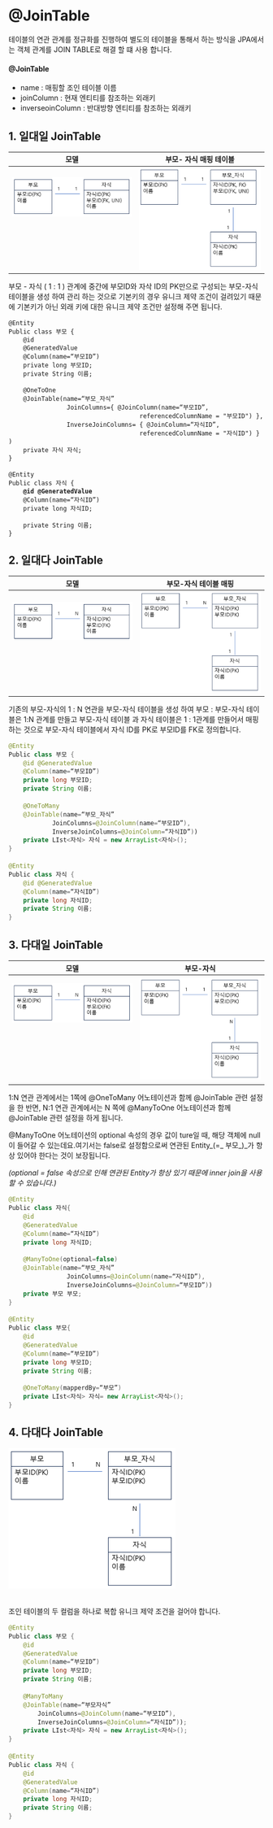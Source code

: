 # @JoinTable

테이블의 연관 관계를 정규화를 진행하여 별도의 테이블을 통해서 하는 방식을 JPA에서는 객체 관계를 JOIN TABLE로 해결 할 떄 사용 합니다.

#### @JoinTable&#x20;

* name : 매핑할 조인 테이블 이름
* joinColumn : 현재 엔티티를 참조하는 외래키&#x20;
* inverseoinColumn : 반대방향 엔티티를 참조하는 외래키

## 1. 일대일 JoinTable

| 모델                                                                                      | 부모- 자식 매핑 테이블                                |
| --------------------------------------------------------------------------------------- | -------------------------------------------- |
| <p><img src="../../.gitbook/assets/image (148).png" alt=""><br><br><br><br><br><br></p> | ![](<../../.gitbook/assets/image (149).png>) |



부모 - 자식 ( 1 : 1 ) 관계에 중간에 부모ID와 자삭 ID의 PK만으로 구성되는 부모-자식 테이블을 생성 하여 관리 하는 것으로 기본키의 경우 유니크 제약 조건이 걸려있기 때문에 기본키가 아닌 외래 키에 대한 유니크 제약 조건만 설정해 주면 됩니다.

<pre class="language-java"><code class="lang-java">@Entity
Public class 부모 {
    @id 
    @GeneratedValue
    @Column(name=“부모ID”)
    private long 부모ID;
    private String 이름;
    
    @OneToOne
    @JoinTable(name=“부모_자식”
                JoinColumns={ @JoinColumn(name=“부모ID”,
                                    referencedColumnName = "부모ID") },
                InverseJoinColumns= { @JoinColumn=“자식ID”, 
                                    referencedColumnName = "자식ID") } )
    private 자식 자식;
}

@Entity
Public class 자식 {
<strong>    @id @GeneratedValue
</strong>    @Column(name=“자식ID”)
    private long 자식ID;
    
    private String 이름;
}
</code></pre>

## 2. 일대다 JoinTable

| 모델                                                                                      | 부모-자식 테이블 매핑                                 |
| --------------------------------------------------------------------------------------- | -------------------------------------------- |
| <p><img src="../../.gitbook/assets/image (150).png" alt=""><br><br><br><br><br><br></p> | ![](<../../.gitbook/assets/image (154).png>) |

기존의 부모-자식의 1 : N 연관을 부모-자식 테이블을 생성 하여 부모 : 부모-자식 테이블은 1:N 관계를 만들고 부모-자식 테이블 과 자식 테이블은 1 : 1관계를 만들어서 매핑하는 것으로 부모-자식 테이블에서 자식 ID를 PK로 부모ID를 FK로 정의합니다.

```java
@Entity
Public class 부모 {
    @id @GeneratedValue
    @Column(name=“부모ID”)
    private long 부모ID;
    private String 이름;
    
    @OneToMany
    @JoinTable(name=“부모_자식”
            JoinColumns=@JoinColumn(name=“부모ID”),
            InverseJoinColumns=@JoinColumn=“자식ID”))
    private LIst<자식> 자식 = new ArrayList<자식>();
} 

@Entity
Public class 자식 {
    @id @GeneratedValue
    @Column(name=“자식ID”)
    private long 자식ID;
    private String 이름;
}
```

## 3. 다대일 JoinTable

| 모델                                                                                          | 부모-자식                                        |
| ------------------------------------------------------------------------------------------- | -------------------------------------------- |
| <p><img src="../../.gitbook/assets/image (152).png" alt=""><br><br><br><br><br><br><br></p> | ![](<../../.gitbook/assets/image (155).png>) |

1:N 연관 관계에서는 1쪽에 @OneToMany 어노테이션과 함께 @JoinTable 관련 설정을 한 반면, N:1 연관 관계에서는 N 쪽에 @ManyToOne 어노테이션과 함께 @JoinTable 관련 설정을 하게 됩니다.&#x20;

@ManyToOne 어노테이션의 optional 속성의 경우 값이 ture일 때, 해당 객체에 null이 들어갈 수 있는데요.여기서는 false로 설정함으로써 연관된 Entity_(=_ 부모_)_가 항상 있어야 한다는 것이 보장됩니다.

_(optional = false 속성으로 인해 연관된 Entity가 항상 있기 때문에 inner join을 사용할 수 있습니다.)_

```java
@Entity
Public class 자식{
    @id 
    @GeneratedValue
    @Column(name=“자식ID”)
    private long 자식ID;
    
    @ManyToOne(optional=false)
    @JoinTable(name=“부모_자식”
                JoinColumns=@JoinColumn(name=“자식ID”),
                InverseJoinColumns=@JoinColumn=“부모ID”))
    private 부모 부모;
}

@Entity
Public class 부모{
    @id 
    @GeneratedValue
    @Column(name=“부모ID”)
    private long 부모ID;
    private String 이름;
    
    @OneToMany(mapperdBy=“부모”)
    private LIst<자식> 자식= new ArrayList<자식>();
}
```

## 4. 다대다 JoinTable

![](<../../.gitbook/assets/image (156).png>)

\
조인 테이블의 두 컬럼을 하나로 복합 유니크 제약 조건을 걸어야 합니다. &#x20;

```java
@Entity
Public class 부모 {
    @id 
    @GeneratedValue
    @Column(name=“부모ID”)
    private long 부모ID;
    private String 이름;
    
    @ManyToMany
    @JoinTable(name=“부모자식”
        JoinColumns=@JoinColumn(name=“부모ID”),
        InverseJoinColumns=@JoinColumn=“자식ID”));
    private LIst<자식> 자식 = new ArrayList<자식>();
} 

@Entity
Public class 자식 {
    @id 
    @GeneratedValue
    @Column(name=“자식ID”)
    private long 자식ID;
    private String 이름;
}
```
